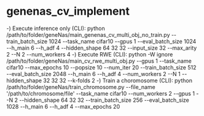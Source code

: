 # genenas_cv_implement
-) Execute inference only (CLI):
python /path/to/folder/geneNas/main_genenas_cv_multi_obj_no_train.py --train_batch_size 1024 --task_name cifar10 --gpus 1 --eval_batch_size 1024  --h_main 6 --h_adf 4 --hidden_shape 64 32 32 --input_size 32 --max_arity 2 --N 2 --num_workers 4
-) Execute RWE (CLI):
python -W ignore /path/to/folder/geneNas/main_cv_rwe_multi_obj.py --gpus 1 --task_name cifar10 --max_epochs 10 --popsize 10 --num_iter 20 --train_batch_size 512 --eval_batch_size 2048 --h_main 6 --h_adf 4 --num_workers 2 --N 1 --hidden_shape 32 32 32 --k-folds 2
-) Train a choromosome (CLI):
python /path/to/folder/geneNas/train_chromosome.py --file_name '/path/to/chromosome/file' --task_name cifar10 --num_workers 2 --gpus 1 --N 2 --hidden_shape 64 32 32 --train_batch_size 256 --eval_batch_size 1028 --h_main 6 --h_adf 4 --max_epochs 20
